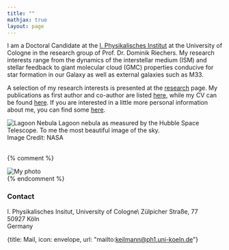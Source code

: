 ```yaml
---
title: ""
mathjax: true
layout: page
---
```




I am a Doctoral Candidate at the [I. Physikalisches Institut](https://astro.uni-koeln.de) at the University of Cologne in the research group of Prof. Dr. Dominik Riechers. My research interests range from the dynamics of the interstellar medium (ISM) and stellar feedback to giant molecular cloud (GMC) properties conducive for star formation in our Galaxy as well as external galaxies such as M33.

A selection of my research interests is presented at the [research](research.md) page. My publications as first author and co-author are listed [here](publications.md), while my CV can be found [here](CV.md). 
If you are interested in a little more personal information about me, you can find some [here](about_me.md).

![Lagoon Nebula](lagoon.jpg)
Lagoon nebula as measured by the Hubble Space Telescope. To me the most beautiful image of the sky.  
Image Credit: NASA  
<br>

{% comment %}
<div class="home-sidebar-profile">
  <img src="lagoon.jpg" alt="My photo" />
</div>
{% endcomment %}

  
### Contact

I. Physikalisches Insitut, University of Cologne\\
Zülpicher Straße, 77  
50927 Köln  
Germany  

{title: Mail, icon: envelope, url: "mailto:keilmann@ph1.uni-koeln.de"}
